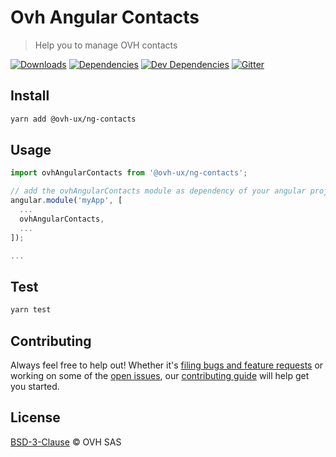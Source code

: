 # Ovh Angular Contacts

> Help you to manage OVH contacts

[![Downloads](https://badgen.net/npm/dt/@ovh-ux/ng-contacts)](https://npmjs.com/package/@ovh-ux/ng-contacts) [![Dependencies](https://badgen.net/david/dep/ovh-ux/ng-contacts)](https://npmjs.com/package/@ovh-ux/ng-contacts?activeTab=dependencies) [![Dev Dependencies](https://badgen.net/david/dev/ovh-ux/ng-contacts)](https://npmjs.com/package/@ovh-ux/ng-contacts?activeTab=dependencies) [![Gitter](https://badgen.net/badge/gitter/ovh-ux/blue?icon=gitter)](https://gitter.im/ovh/ux)

## Install

```sh
yarn add @ovh-ux/ng-contacts
```

## Usage

```js
import ovhAngularContacts from '@ovh-ux/ng-contacts';

// add the ovhAngularContacts module as dependency of your angular project
angular.module('myApp', [
  ...
  ovhAngularContacts,
  ...
]);

...
```

## Test

```sh
yarn test
```

## Contributing

Always feel free to help out! Whether it's [filing bugs and feature requests](https://github.com/ovh-ux/ng-contacts/issues/new) or working on some of the [open issues](https://github.com/ovh-ux/ng-contacts/issues), our [contributing guide](CONTRIBUTING.md) will help get you started.

## License

[BSD-3-Clause](LICENSE) © OVH SAS
